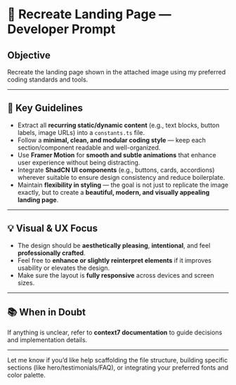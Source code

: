 
# 📄 Recreate Landing Page — Developer Prompt

## Objective

Recreate the landing page shown in the attached image using my preferred coding standards and tools.

---

## 🔧 Key Guidelines

- Extract all **recurring static/dynamic content** (e.g., text blocks, button labels, image URLs) into a `constants.ts` file.
- Follow a **minimal, clean, and modular coding style** — keep each section/component readable and well-organized.
- Use **Framer Motion** for **smooth and subtle animations** that enhance user experience without being distracting.
- Integrate **ShadCN UI components** (e.g., buttons, cards, accordions) wherever suitable to ensure design consistency and reduce boilerplate.
- Maintain **flexibility in styling** — the goal is not just to replicate the image exactly, but to create a **beautiful, modern, and visually appealing landing page**.

---

## 💡 Visual & UX Focus

- The design should be **aesthetically pleasing**, **intentional**, and feel **professionally crafted**.
- Feel free to **enhance or slightly reinterpret elements** if it improves usability or elevates the design.
- Make sure the layout is **fully responsive** across devices and screen sizes.

---

## 📚 When in Doubt

If anything is unclear, refer to **context7 documentation** to guide decisions and implementation details.

---

Let me know if you’d like help scaffolding the file structure, building specific sections (like hero/testimonials/FAQ), or integrating your preferred fonts and color palette.
